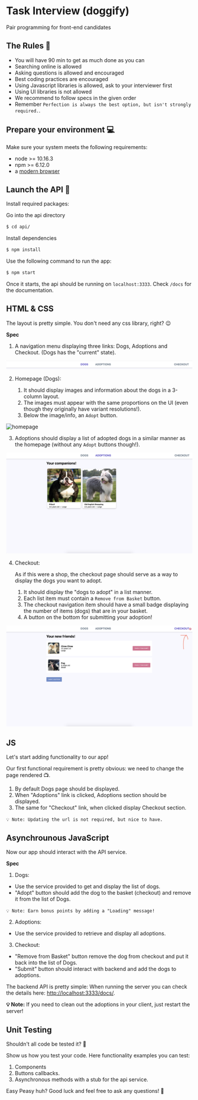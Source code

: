 # Task Interview (doggify)

Pair programming for front-end candidates

## The Rules 📐

- You will have 90 min to get as much done as you can
- Searching online is allowed
- Asking questions is allowed and encouraged
- Best coding practices are encouraged
- Using Javascript libraries is allowed, ask to your interviewer first
- Using UI libraries is not allowed
- We recommend to follow specs in the given order
- Remember `Perfection is always the best option, but isn't strongly required.`.

## Prepare your environment 💻

Make sure your system meets the following requirements:

- node >= 10.16.3
- npm >= 6.12.0
- a [modern browser](https://browsehappy.com/)

## Launch the API 🚀

Install required packages:

Go into the api directory

```bash
$ cd api/
```

Install dependencies

```bash
$ npm install
```

Use the following command to run the app:

```bash
$ npm start
```

Once it starts, the api should be running on `localhost:3333`. Check `/docs` for the documentation.

## HTML & CSS

The layout is pretty simple. You don't need any css library, right? 😉 

**Spec**

1. A navigation menu displaying three links: Dogs, Adoptions and Checkout. (Dogs has the "current" state).

![navigation](mocks/nav.png)

2. Homepage (Dogs):

    1. It should display images and information about the dogs in a 3-column layout.
    2. The images must appear with the same proportions on the UI (even though they originally have variant resolutions!).
    3. Below the image/info, an `Adopt` button.

![homepage](mocks/dogs-home.png)

3. Adoptions should display a list of adopted dogs in a similar manner as the homepage (without any `Adopt` buttons though!).

![adoptions](mocks/adoptions.png)

4. Checkout:

    As if this were a shop, the checkout page should serve as a way to display the dogs you want to adopt.

    1. It should display the "dogs to adopt" in a list manner.
    2. Each list item must contain a `Remove from Basket` button.
    3. The checkout navigation item should have a small badge displaying the number of items (dogs) that are in your basket.
    4. A button on the bottom for submitting your adoption!

![checkout](mocks/checkout.png)

## JS

Let's start adding functionality to our app!

Our first functional requirement is pretty obvious: we need to change the page rendered 📺.

1. By default Dogs page should be displayed.
2. When "Adoptions" link is clicked, Adoptions section should be displayed.
3. The same for "Checkout" link, when clicked display Checkout section.

`💡 Note: Updating the url is not required, but nice to have.`

## Asynchrounous JavaScript

Now our app should interact with the API service.

**Spec**

1. Dogs:

  - Use the service provided to get and display the list of dogs.
  - "Adopt" button should add the dog to the basket (checkout) and remove it from the list of Dogs.

`💡 Note: Earn bonus points by adding a "Loading" message!`

2. Adoptions:

  - Use the service provided to retrieve and display all adoptions.

3. Checkout:

  - "Remove from Basket" button remove the dog from checkout and put it back into the list of Dogs.
  - "Submit" button should interact with backend and add the dogs to adoptions.

The backend API is pretty simple: When running the server you can check the details here: [http://localhost:3333/docs/](http://localhost:3333/docs/).

**💡 Note:** If you need to clean out the adoptions in your client, just restart the server!

## Unit Testing

Shouldn't all code be tested it? 🔨

Show us how you test your code. Here functionality examples you can test:

1. Components
2. Buttons callbacks.
3. Asynchronous methods with a stub for the api service.

Easy Peasy huh? Good luck and feel free to ask any questions! 👾
